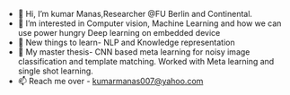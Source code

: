 - 👋 Hi, I’m kumar Manas,Researcher @FU Berlin and Continental.
- 👀 I’m interested in Computer vision, Machine Learning and how we can use power hungry Deep learning on embedded device
- 🌱 New things to learn- NLP and Knowledge representation
- 💞️ My master thesis- CNN based meta learning for noisy image classification and template matching. Worked with Meta learning and single shot learning.
- 📫 Reach me over - kumarmanas007@yahoo.com

<!---
kumarmanas/kumarmanas is a ✨ special ✨ repository because its `README.md` (this file) appears on your GitHub profile.
You can click the Preview link to take a look at your changes.
--->
